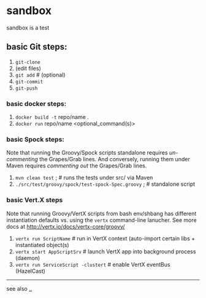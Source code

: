 sandbox
=======

sandbox is a test

## basic Git steps:

1. `git-clone`
2. (edit files)
2. `git add`  # (optional)
3. `git-commit`
4. `git-push`


### basic docker steps:

1. `docker build -t` repo/name .
2. `docker run` repo/name <optional_command(s)>

### basic Spock steps:

Note that running the Groovy/Spock scripts standalone requires _un-commenting_ the Grapes/Grab lines.
And conversely, running them under Maven requires _commenting out_ the Grapes/Grab lines.

1. `mvn clean test` ;  # runs the tests under src/ via Maven
2. `./src/test/groovy/spock/test-spock-Spec.groovy` ;  # standalone script

### basic Vert.X steps

Note that running Groovy/VertX scripts from bash env/shbang has different instantiation defaults vs. using the `vertx` command-line lanucher.
See more docs at http://vertx.io/docs/vertx-core/groovy/

1. `vertx run ScriptName`  # run in VertX context (auto-import certain libs + instantiated object(s)
2. `vertx start AppScriptSrv`  # launch VertX app into background process (daemon)
3. `vertx run ServiceScript -clustert`  # enable VertX eventBus (HazelCast)
---

see also [..](..)

